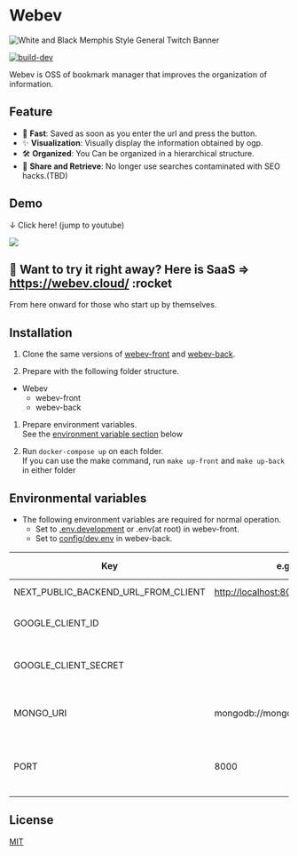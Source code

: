 # Webev

![White and Black Memphis Style General Twitch Banner](https://user-images.githubusercontent.com/48426654/112742744-362dbe80-8fcc-11eb-914f-6b07b48862ac.png)

[![build-dev](https://github.com/itizawa/webev-front/actions/workflows/ci-dev.yml/badge.svg?branch=master)](https://github.com/itizawa/webev-front/actions/workflows/ci-dev.yml)

Webev is OSS of bookmark manager that improves the organization of information.

## Feature

- 🐇 **Fast**: Saved as soon as you enter the url and press the button.
- ✨ **Visualization**: Visually display the information obtained by ogp.
- 🛠 **Organized**: You Can be organized in a hierarchical structure.
- 🤝 **Share and Retrieve**: No longer use searches contaminated with SEO hacks.(TBD)

## Demo

↓ Click here! (jump to youtube)

<a width="500px" href="https://youtu.be/EmxXCfOtgMU" target="_blank" rel="noopener">
  <img src="https://user-images.githubusercontent.com/48426654/118361581-175ca900-b5c7-11eb-8c61-c5fc69053776.jpg"></img>
</a>

## :rocket: Want to try it right away? Here is SaaS => <https://webev.cloud/> :rocket

From here onward for those who start up by themselves.

## Installation

1. Clone the same versions of [webev-front](https://github.com/itizawa/webev-front) and [webev-back](https://github.com/itizawa/webev-back).

1. Prepare with the following folder structure.  

- Webev
  - webev-front
  - webev-back

1. Prepare environment variables.  
See the [environment variable section](https://github.com/itizawa/webev-front/#--environmental-variables) below

1. Run `docker-compose up` on each folder.  
If you can use the make command, run `make up-front` and `make up-back` in either folder

## Environmental variables

- The following environment variables are required for normal operation.
  - Set to [.env.development](https://github.com/itizawa/webev-front/blob/master/.env.development) or .env(at root) in webev-front.
  - Set to [config/dev.env](https://github.com/itizawa/webev-back/blob/master/config/dev.env) in webev-back.

|Key | e.g. | Required | Which set? | What is this? | memo |
|---|---|---|---|---|---|
|NEXT_PUBLIC_BACKEND_URL_FROM_CLIENT | <http://localhost:8000> | ✅ | front | url of backend ||
|GOOGLE_CLIENT_ID |  | ✅ | front | client id for authentication of google ||
|GOOGLE_CLIENT_SECRET |  | ✅ | front | client secret for authentication of google ||
|MONGO_URI | mongodb://mongo:27017/webev | ✅ | front and back | For storing credentials for using by next-auth  | |
|PORT | 8000 |  | back | port for server  | Anything other than 3000 is fine |

## License

[MIT](LICENSE)
  